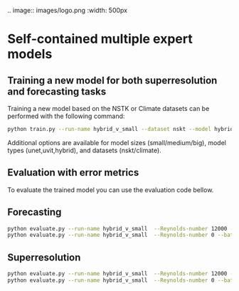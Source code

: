 .. image:: images/logo.png
    :width: 500px

# Self-contained multiple expert models

## Training a new model for both superresolution and forecasting tasks

Training a new model based on the NSTK or Climate datasets can be performed with the following command:

```bash
python train.py --run-name hybrid_v_small --dataset nskt --model hybrid --size small [--multi-node] --scratch-dir PATH/TO/DATASET
```

Additional options are available for model sizes (small/medium/big), model types (unet,uvit,hybrid), and datasets (nskt/climate).

## Evaluation with error metrics

To evaluate the trained model you can use the evaluation code bellow.

## Forecasting

```bash
python evaluate.py --run-name hybrid_v_small  --Reynolds-number 12000 --batch-size 32  --horizon 10  --diffusion-steps 2 --model hybrid  --ensemb-size 1 --size small
python evaluate.py --run-name hybrid_v_small  --Reynolds-number 0 --batch-size 32  --horizon 10  --diffusion-steps 2 --model hybrid  --ensemb-size 1 --size small --dataset climate
```

## Superresolution

```bash
python evaluate.py --run-name hybrid_v_small  --Reynolds-number 12000 --batch-size 32  --diffusion-steps 2 --model hybrid  --ensemb-size 1 --size small --superres
python evaluate.py --run-name hybrid_v_small  --Reynolds-number 0 --batch-size 32  --diffusion-steps 2 --model hybrid  --ensemb-size 1 --size small --dataset climate --superres
```